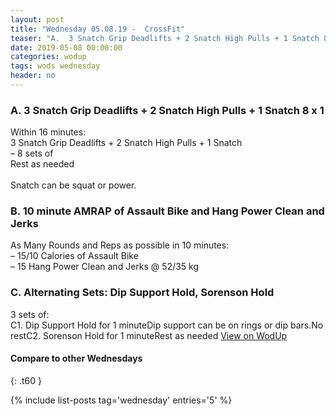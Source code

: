 ```yaml
---
layout: post
title: "Wednesday 05.08.19 -  CrossFit"
teaser: "A.  3 Snatch Grip Deadlifts + 2 Snatch High Pulls + 1 Snatch 8 x 1<br/> B.  10 minute AMRAP of Assault Bike and Hang Power Clean and Jerks<br/> C. Alternating Sets: Dip Support Hold, Sorenson Hold"
date: 2019-05-08 00:00:00
categories: wodup
tags: wods wednesday
header: no
---
```



<h3>A.  3 Snatch Grip Deadlifts + 2 Snatch High Pulls + 1 Snatch 8 x 1</h3>
Within 16 minutes:<br/>
3 Snatch Grip Deadlifts + 2 Snatch High Pulls + 1 Snatch<br/>– 8 sets of <br/>Rest as needed<br/><br/>Snatch can be squat or power.
<h3>B.  10 minute AMRAP of Assault Bike and Hang Power Clean and Jerks</h3>
As Many Rounds and Reps as possible in 10 minutes:<br/>– 15/10 Calories of Assault Bike<br/>– 15 Hang Power Clean and Jerks @ 52/35 kg<br/>
<h3>C. Alternating Sets: Dip Support Hold, Sorenson Hold</h3>
3 sets of:<br/>C1. Dip Support Hold for 1 minuteDip support can be on rings or dip bars.No restC2. Sorenson Hold for 1 minuteRest as needed
<a href="https://www.wodup.com/gyms/asphodel/wods/16129" target="blank">View on WodUp</a>


#### Compare to other Wednesdays
{: .t60 }

{% include list-posts tag='wednesday' entries='5' %}